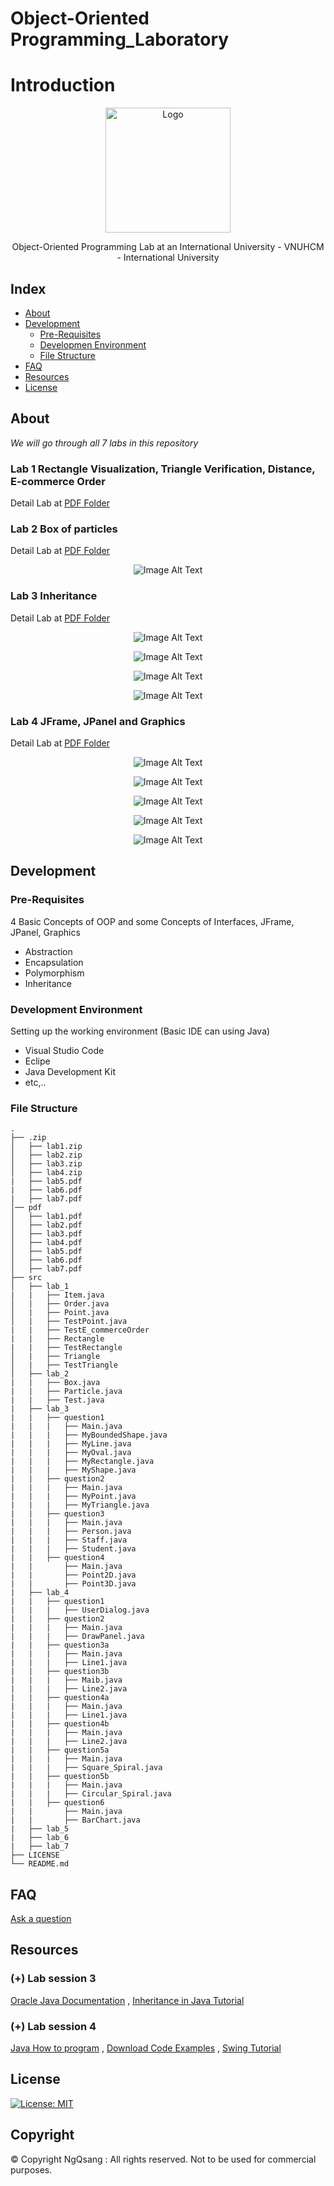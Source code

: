 # Object-Oriented Programming_Laboratory

# Introduction
<p align="center">
  <img src="https://www2.hcmiu.edu.vn/Portals/1/Images/logo%20%26%20gallery/logo.png" alt="Logo" width="200" height="200">
</p>
<p align="center">
Object-Oriented Programming Lab at an International University - VNUHCM - International University
</p>

## Index

- [About](#beginner-about)
- [Development](#wrench-development)
  - [Pre-Requisites](#notebook-pre-requisites)
  - [Developmen Environment](#nut_and_bolt-development-environment)
  - [File Structure](#file_folder-file-structure)
- [FAQ](#question-faq)
- [Resources](#page_facing_up-resources)
- [License](#lock-license)

## About
*We will go through all 7 labs in this repository*

### Lab 1 Rectangle Visualization, Triangle Verification, Distance, E-commerce Order
Detail Lab at [PDF Folder](.pdf/Lab_1.pdf)

### Lab 2 Box of particles 
Detail Lab at [PDF Folder](.pdf/Lab_2.pdf)
<p align="center">
  <img src="res/lab2_img.png" alt="Image Alt Text">
</p>

### Lab 3 Inheritance
Detail Lab at [PDF Folder](.pdf/Lab_3.pdf)
<p align="center">
  <img src="res/lab3_img1.png" alt="Image Alt Text">
</p>
<p align="center">
  <img src="res/lab3_img2.png" alt="Image Alt Text">
</p>
<p align="center">
  <img src="res/lab3_img3.png" alt="Image Alt Text">
</p>
<p align="center">
  <img src="res/lab3_img4.png" alt="Image Alt Text">
</p>

### Lab 4 JFrame, JPanel and Graphics
Detail Lab at [PDF Folder](.pdf/Lab_4.pdf)
<p align="center">
  <img src="res/lab4_img1.png" alt="Image Alt Text">
</p>
<p align="center">
  <img src="res/lab4_img2.png" alt="Image Alt Text">
</p>
<p align="center">
  <img src="res/lab4_img3.png" alt="Image Alt Text">
</p>
<p align="center">
  <img src="res/lab4_img4.png" alt="Image Alt Text">
</p>
<p align="center">
  <img src="res/lab4_img5.png" alt="Image Alt Text">
</p>

## Development

### Pre-Requisites
4 Basic Concepts of OOP and some Concepts of Interfaces, JFrame, JPanel, Graphics
- Abstraction
- Encapsulation
- Polymorphism
- Inheritance

### Development Environment
Setting up the working environment (Basic IDE can using Java)
- Visual Studio Code
- Eclipe
- Java Development Kit
- etc,..

### File Structure
```
.
├── .zip
│   ├── lab1.zip
│   ├── lab2.zip
│   ├── lab3.zip
│   ├── lab4.zip
|   ├── lab5.pdf
|   ├── lab6.pdf
|   ├── lab7.pdf
│── pdf
│   ├── lab1.pdf
│   ├── lab2.pdf
│   ├── lab3.pdf
│   ├── lab4.pdf
│   ├── lab5.pdf
│   ├── lab6.pdf   
│   ├── lab7.pdf    
├── src
│   ├── lab_1
|   |   ├── Item.java
│   |   ├── Order.java
│   |   ├── Point.java
│   |   ├── TestPoint.java
|   |   ├── TestE_commerceOrder
|   |   ├── Rectangle
|   |   ├── TestRectangle
│   |   ├── Triangle
│   |   ├── TestTriangle
│   ├── lab_2
|   |   ├── Box.java
|   |   ├── Particle.java
|   |   ├── Test.java
|   ├── lab_3
|   |   ├── question1
|   |   |   ├── Main.java
|   |   |   ├── MyBoundedShape.java
|   |   |   ├── MyLine.java
|   |   |   ├── MyOval.java
|   |   |   ├── MyRectangle.java
|   |   |   ├── MyShape.java
|   |   ├── question2
|   |   |   ├── Main.java
|   |   |   ├── MyPoint.java
|   |   |   ├── MyTriangle.java
|   |   ├── question3
|   |   |   ├── Main.java
|   |   |   ├── Person.java
|   |   |   ├── Staff.java
|   |   |   ├── Student.java
|   |   ├── question4
|   |       ├── Main.java
|   |       ├── Point2D.java
|   |       ├── Point3D.java
|   ├── lab_4
|   |   ├── question1
|   |   |   ├── UserDialog.java
|   |   ├── question2
|   |   |   ├── Main.java
|   |   |   ├── DrawPanel.java
|   |   ├── question3a
|   |   |   ├── Main.java
|   |   |   ├── Line1.java
|   |   ├── question3b
|   |   |   ├── Maib.java
|   |   |   ├── Line2.java
|   |   ├── question4a
|   |   |   ├── Main.java
|   |   |   ├── Line1.java
|   |   ├── question4b
|   |   |   ├── Main.java
|   |   |   ├── Line2.java
|   |   ├── question5a
|   |   |   ├── Main.java
|   |   |   ├── Square_Spiral.java
|   |   ├── question5b
|   |   |   ├── Main.java
|   |   |   ├── Circular_Spiral.java
|   |   ├── question6
|   |       ├── Main.java
|   |       ├── BarChart.java
|   ├── lab_5
|   ├── lab_6
|   ├── lab_7
├── LICENSE
└── README.md
```
## FAQ
[Ask a question](https://github.com/NgQsang/OOP_LAB/issues)

## Resources
### (+) Lab session 3
[Oracle Java Documentation](https://docs.oracle.com/javase/tutorial/java/IandI/index.html)
, [Inheritance in Java Tutorial](https://www.tutorialspoint.com/java/java_inheritance.htm)
### (+) Lab session 4
[Java How to program](https://github.com/nikhil-vytla/Java-How-to-Program-(Early-Objects)-10th-Edition.pdf)
, [Download Code Examples](https://github.com/pdeitel/JavaHowToProgram10eEarlyObjectsVersion)
, [Swing Tutorial](https://www.tutorialspoint.com/swing/index.htm)

## License
[![License: MIT](https://img.shields.io/badge/License-MIT-yellow.svg)](https://opensource.org/licenses/MIT)

## Copyright
© Copyright NgQsang : All rights reserved.
Not to be used for commercial purposes.
